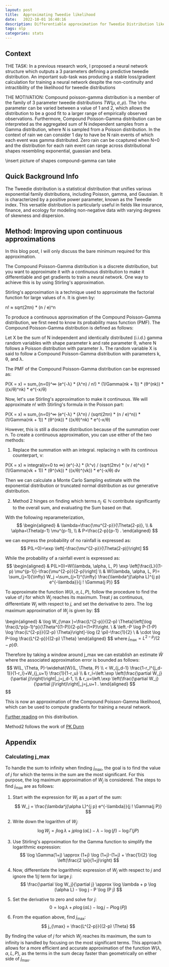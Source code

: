 ```yaml
---
layout: post
title:  Approximating Tweedie likelihood
date:   2022-10-01 16:40:16
description: Differentiable approximation for Tweedie Distribution likelihood
tags: nlp
categories: stats
---
```


## Context
THE TASK: In a previous research work, I proposed a neural network structure which outputs a 3 parameters defining a predictive tweedie distribution. An important sub-task was producing a stable loss/gradient calculation for training a neural network despite the non-continuity and intractibility of the likelihood for tweedie distributions


THE MOTIVATION: Compound poisson-gamma distribution is a member of the family of 3 parameter tweedie distributions $TW(\mu, \sigma, \rho )$. The \rho parameter can be varied between a value of 1 and 2, which allows the distribution to be a good fit to a larger range of empirically observed observations.
Furthermore, Compound Poisson-Gamma distribution can be interpreted as the aggregated sum of N independent samples from a Gamma distribution, where N is sampled from a Poisson distribution. In the context of rain we can consider 1 day to have be N rain events of which each event was gamma distributed. 
Zero rain can be ccaptured when N=0 and the distribution for each rain event can range across distributional shapes resembling exponential, guassian and beta.

\insert picture of shapes compound-gamma can take


## Quick Background Info

The Tweedie distribution is a statistical distribution that unifies various exponential family distributions, including Poisson, gamma, and Gaussian. It is characterized by a positive power parameter, known as the Tweedie index. This versatile distribution is particularly useful in fields like insurance, finance, and ecology for modeling non-negative data with varying degrees of skewness and dispersion.


## Method: Improving upon continuous approximations
In this blog post, I will only discuss the bare minimum required for this approximation.


The Compound Poisson-Gamma distribution is a discrete distribution, but you want to approximate it with a continuous distribution to make it differentiable and get gradients to train a neural network. One way to achieve this is by using Stirling's approximation. 

Stirling's approximation is a technique used to approximate the factorial function for large values of n. It is given by:

n! ≈ sqrt(2πn) * (n / e)^n

To produce a continuous approximation of the Compound Poisson-Gamma distribution, we first need to know its probability mass function (PMF). The Compound Poisson-Gamma distribution is defined as follows:

Let X be the sum of N independent and identically distributed (i.i.d.) gamma random variables with shape parameter k and rate parameter θ, where N follows a Poisson distribution with parameter λ. The random variable X is said to follow a Compound Poisson-Gamma distribution with parameters k, θ, and λ.

The PMF of the Compound Poisson-Gamma distribution can be expressed as:

P(X = x) = sum_{n=0}^∞ (e^(-λ) * (λ^n) / n!) * (1/Gamma(nk + 1)) * (θ^(nk)) * ((x/θ)^nk) * e^(-x/θ)

Now, let's use Stirling's approximation to make it continuous. We will approximate n! with Stirling's formula in the Poisson part:

P(X = x) ≈ sum_{n=0}^∞ (e^(-λ) * (λ^n) / (sqrt(2πn) * (n / e)^n)) * (1/Gamma(nk + 1)) * (θ^(nk)) * ((x/θ)^nk) * e^(-x/θ)

However, this is still a discrete distribution because of the summation over n. To create a continuous approximation, you can use either of the two methods:

1) Replace the summation with an integral. replacing n with its continous counterpart, ν:

P(X = x) ≈ integral(ν=0 to ∞) (e^(-λ) * (λ^ν) / (sqrt(2πν) * (ν / e)^ν)) * (1/Gamma(νk + 1)) * (θ^(νk)) * ((x/θ)^(νk)) * e^(-x/θ) dν

Then we can calculate a Monte Carlo Sampling estimate with the exponential distribution or truncated normal distribution as our generative distribution.

2) Method 2 hinges on finding which terms $n_j\in \mathbb{N}$ contribute significantly to the overall sum, and evaluating the Sum based on that.

With the following reparameterization,
$$
\begin{aligned}
& \lambda=\frac{\mu^{2-p}}{\Theta(2-p)}, \\
& \alpha=\Theta(p-1) \mu^{p-1}, \\
& P=\frac{2-p}{p-1} .
\end{aligned}
$$

we can express the probability of no rainfall is expressed as:
$$
P(L=0)=\exp \left[-\frac{\mu^{2-p}}{\Theta(2-p)}\right]
$$

While the probability of a rainfall event is expressed as:
$$
\begin{aligned}
& P(L>0)=W(\lambda, \alpha, L, P) \exp \left[\frac{L}{(1-p) \mu^{p-1}}-\frac{\mu^{2-p}}{2-p}\right] \\
& W(\lambda, \alpha, L, P)= \sum_{j=1}{\infty} W_j =\sum_{j=1}^{\infty} \frac{\lambda^j(\alpha L)^{j p} e^{-\lambda}}{j ! \Gamma(j P)}
$$

 To approximate the function $W(\lambda, \alpha, L, P)$, follow the procedure to find the value of $j$ for which $W_j$ reaches its maximum. Treat $j$ as continuous, differentiate $W_j$ with respect to $j$, and set the derivative to zero. The log maximum approximation of $W_j$ is given by:
$$

\begin{aligned}
& \log W_{\max }=\frac{L^{2-p}}{(2-p) \Theta}\left[\log \frac{L^p(p-1)^p}{\Theta^{(1-P)}(2-p)}+(1+P)\right. \\
& \left.-P \log P-(1-P) \log \frac{L^{2-p}}{(2-p) \Theta}\right]-\log (2 \pi)-\frac{1}{2} \\
& \cdot \log P-\log \frac{L^{2-p}}{(2-p) \Theta}
\end{aligned}
$$
where $j_{\max }=L^{2-p} /(2-p) \Theta$.

Therefore by taking a window around j_max we can establish an estimate $\widehat{W}$ where the associated approximation error is bounded as follows:
$$
W(L, \Theta, P)-\widehat{W}(L, \Theta, P) \\
< W_{j_d-1} \frac{1-r_l^{j_d-1}}{1-r_l}+W_{j_u+1} \frac{1}{1-r_u} \\
& r_l=\left.\exp \left(\frac{\partial W_j}{\partial j}\right)\right|_j=j_d-1, \\
& r_u=\left.\exp \left(\frac{\partial W_j}{\partial j}\right)\right|_j=j_u+1 .
\end{aligned}
$$
$$





This is now an approximation of the Compound Poisson-Gamma likelihood, which can be used to compute gradients for training a neural network. 

[Further reading](https://www.kybernetika.cz/content/2011/1/15/paper.pdf) on this distribution.

Method2 follows the work of [PK Dunn](https://research.usq.edu.au/download/8969f2b8cd529381e89bd7586e184439777aabdbaabe5c4ed7f7397dcb6bda50/226888/Dunn_Smyth_Stats_and_Comp_v15n4.pdf) 


## Appendix

### Calculating j_max
To handle the sum to infinity when finding $j_{\max}$, the goal is to find the value of $j$ for which the terms in the sum are the most significant. For this purpose, the log maximum approximation of $W_j$ is considered. The steps to find $j_{\max}$ are as follows:

1. Start with the expression for $W_j$ as a part of the sum:
$$
W_j = \frac{\lambda^j(\alpha L)^{j p} e^{-\lambda}}{j ! \Gamma(j P)}
$$

2. Write down the logarithm of $W_j$:
$$
\log W_j = j \log \lambda + j p \log (\alpha L) - \lambda - \log (j !) - \log \Gamma(j P)
$$

3. Use Stirling's approximation for the Gamma function to simplify the logarithmic expression:
$$
\log \Gamma(1+j) \approx (1+j) \log (1+j)-(1+j) + \frac{1}{2} \log \left(\frac{2 \pi}{1+j}\right)
$$

4. Now, differentiate the logarithmic expression of $W_j$ with respect to $j$ and ignore the $1 / j$ term for large $j$:
$$
\frac{\partial \log W_j}{\partial j} \approx \log \lambda + p \log (\alpha L) - \log j - P \log (P j)
$$

5. Set the derivative to zero and solve for $j$:
$$
0 = \log \lambda + p \log (\alpha L) - \log j - P \log (P j)
$$

6. From the equation above, find $j_{\max}$:
$$
j_{\max} = \frac{L^{2-p}}{(2-p) \Theta}
$$

By finding the value of $j$ for which $W_j$ reaches its maximum, the sum to infinity is handled by focusing on the most significant terms. This approach allows for a more efficient and accurate approximation of the function $W(\lambda, \alpha, L, P)$, as the terms in the sum decay faster than geometrically on either side of $j_{\max}$.

